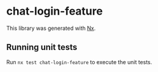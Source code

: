 # chat-login-feature

This library was generated with [Nx](https://nx.dev).

## Running unit tests

Run `nx test chat-login-feature` to execute the unit tests.
